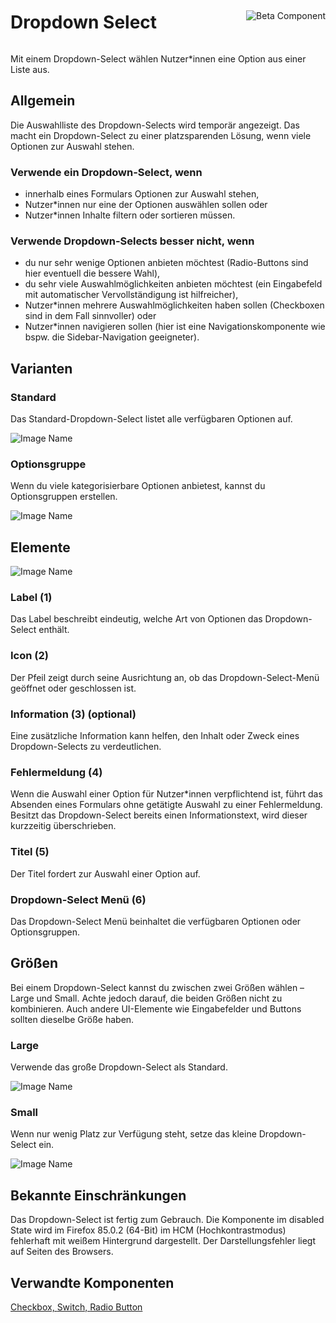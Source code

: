 <div style="display: inline-flex; align-items: center; justify-content: space-between; width: 100%;">
    <h1>Dropdown Select</h1>
    <img src="assets/beta.png" alt="Beta Component" />
</div>

Mit einem Dropdown-Select wählen Nutzer\*innen eine Option aus einer Liste aus.

## Allgemein

Die Auswahlliste des Dropdown-Selects wird temporär angezeigt. Das macht ein Dropdown-Select zu einer platzsparenden Lösung, wenn viele Optionen zur Auswahl stehen.

### Verwende ein Dropdown-Select, wenn

- innerhalb eines Formulars Optionen zur Auswahl stehen,
- Nutzer\*innen nur eine der Optionen auswählen sollen oder
- Nutzer\*innen Inhalte filtern oder sortieren müssen.

### Verwende Dropdown-Selects besser nicht, wenn

- du nur sehr wenige Optionen anbieten möchtest (Radio-Buttons sind hier eventuell die bessere Wahl),
- du sehr viele Auswahlmöglichkeiten anbieten möchtest (ein Eingabefeld mit automatischer Vervollständigung ist hilfreicher),
- Nutzer\*innen mehrere Auswahlmöglichkeiten haben sollen (Checkboxen sind in dem Fall sinnvoller) oder
- Nutzer\*innen navigieren sollen (hier ist eine Navigationskomponente wie bspw. die Sidebar-Navigation geeigneter).

## Varianten

### Standard

Das Standard-Dropdown-Select listet alle verfügbaren Optionen auf.

![Image Name](assets/3_components/select-box/Dropdown-Select.png)

### Optionsgruppe

Wenn du viele kategorisierbare Optionen anbietest, kannst du Optionsgruppen erstellen.

![Image Name](assets/3_components/select-box/Dropdown-Select-optionsgruppe.png)

## Elemente

![Image Name](assets/3_components/select-box/Elemente.png)

### Label (1)

Das Label beschreibt eindeutig, welche Art von Optionen das Dropdown-Select enthält.

### Icon (2)

Der Pfeil zeigt durch seine Ausrichtung an, ob das Dropdown-Select-Menü geöffnet oder geschlossen ist.

### Information (3) (optional)

Eine zusätzliche Information kann helfen, den Inhalt oder Zweck eines Dropdown-Selects zu verdeutlichen.

### Fehlermeldung (4)

Wenn die Auswahl einer Option für Nutzer\*innen verpflichtend ist, führt das Absenden eines Formulars ohne getätigte Auswahl zu einer Fehlermeldung. Besitzt das Dropdown-Select bereits einen Informationstext, wird dieser kurzzeitig überschrieben.

### Titel (5)

Der Titel fordert zur Auswahl einer Option auf.

### Dropdown-Select Menü (6)

Das Dropdown-Select Menü beinhaltet die verfügbaren Optionen oder Optionsgruppen.

## Größen

Bei einem Dropdown-Select kannst du zwischen zwei Größen wählen – Large und Small. Achte jedoch darauf, die beiden Größen nicht zu kombinieren. Auch andere UI-Elemente wie Eingabefelder und Buttons sollten dieselbe Größe haben.

### Large

Verwende das große Dropdown-Select als Standard.

![Image Name](assets/3_components/select-box/dropdown-gross.png)

### Small

Wenn nur wenig Platz zur Verfügung steht, setze das kleine Dropdown-Select ein.

![Image Name](assets/3_components/select-box/dropdown-klein.png)

## Bekannte Einschränkungen

Das Dropdown-Select ist fertig zum Gebrauch. Die Komponente im disabled State wird im Firefox 85.0.2 (64-Bit) im HCM (Hochkontrastmodus) fehlerhaft mit weißem Hintergrund dargestellt.
Der Darstellungsfehler liegt auf Seiten des Browsers.

## Verwandte Komponenten

[Checkbox, ](?path=/usage/components-checkbox--standard)
[Switch, ](?path=/usage/components-switch--standard)
[Radio Button](?path=/usage/components-radio-button--standard)
